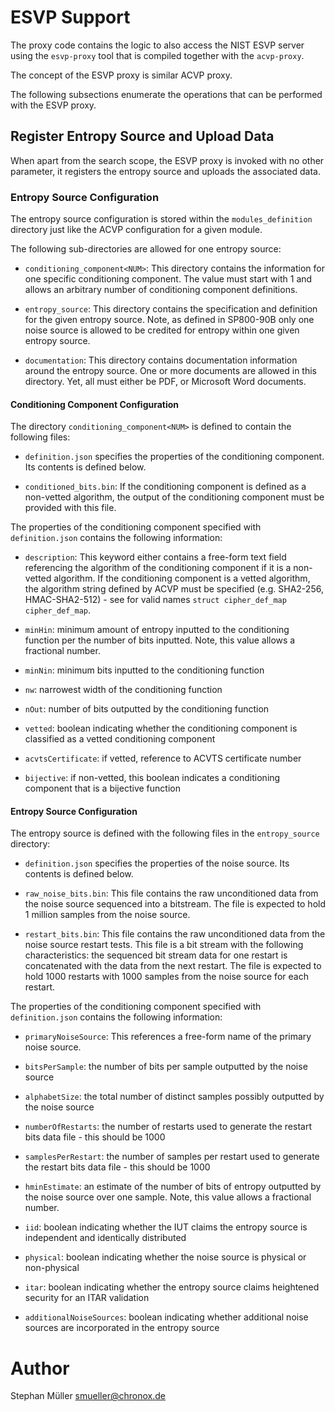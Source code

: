 # ESVP Support

The proxy code contains the logic to also access the NIST ESVP server using
the `esvp-proxy` tool that is compiled together with the `acvp-proxy`.

The concept of the ESVP proxy is similar ACVP proxy.

The following subsections enumerate the operations that can be performed with
the ESVP proxy.

## Register Entropy Source and Upload Data

When apart from the search scope, the ESVP proxy is invoked with no other
parameter, it registers the entropy source and uploads the associated data.

### Entropy Source Configuration

The entropy source configuration is stored within the `modules_definition`
directory just like the ACVP configuration for a given module.

The following sub-directories are allowed for one entropy source:

* `conditioning_component<NUM>`: This directory contains the information for
one specific conditioning component. The value <NUM> must start with 1 and
allows an arbitrary number of conditioning component definitions.

* `entropy_source`: This directory contains the specification and definition for
the given entropy source. Note, as defined in SP800-90B only one noise source
is allowed to be credited for entropy within one given entropy source.

* `documentation`: This directory contains documentation information around
the entropy source. One or more documents are allowed in this directory.
Yet, all must either be PDF, or Microsoft Word documents.

#### Conditioning Component Configuration

The directory `conditioning_component<NUM>` is defined to contain the
following files:

* `definition.json` specifies the properties of the conditioning component.
Its contents is defined below.

* `conditioned_bits.bin`: If the conditioning component is defined as a
non-vetted algorithm, the output of the conditioning component must be provided
with this file.

The properties of the conditioning component specified with `definition.json`
contains the following information:

* `description`: This keyword either contains a free-form text field referencing
the algorithm of the conditioning component if it is a non-vetted algorithm.
If the conditioning component is a vetted algorithm, the algorithm string
defined by ACVP must be specified (e.g. SHA2-256, HMAC-SHA2-512) - see for
valid names `struct cipher_def_map cipher_def_map`.

* `minHin`: minimum amount of entropy inputted to the conditioning function
per the number of bits inputted. Note, this value allows a fractional number.

* `minNin`: minimum bits inputted to the conditioning function

* `nw`: narrowest width of the conditioning function

* `nOut`: number of bits outputted by the conditioning function

* `vetted`: boolean indicating whether the conditioning component is classified
as a vetted conditioning component

* `acvtsCertificate`: if vetted, reference to ACVTS certificate number

* `bijective`: if non-vetted, this boolean indicates a conditioning component
that is a bijective function

#### Entropy Source Configuration

The entropy source is defined with the following files in the `entropy_source`
directory:

* `definition.json` specifies the properties of the noise source.
Its contents is defined below.

* `raw_noise_bits.bin`: This file contains the raw unconditioned data from
the noise source sequenced into a bitstream. The file is expected to hold
1 million samples from the noise source.

* `restart_bits.bin`: This file contains the raw unconditioned data from the
noise source restart tests. This file is a bit stream with the following
characteristics: the sequenced bit stream data for one restart is concatenated
with the data from the next restart. The file is expected to hold 1000
restarts with 1000 samples from the noise source for each restart.

The properties of the conditioning component specified with `definition.json`
contains the following information:

* `primaryNoiseSource`: This references a free-form name of the primary
noise source.

* `bitsPerSample`: the number of bits per sample outputted by the noise source

* `alphabetSize`: the total number of distinct samples possibly outputted by the
noise source

* `numberOfRestarts`: the number of restarts used to generate the restart bits
data file - this should be 1000

* `samplesPerRestart`: the number of samples per restart used to generate the
restart bits data file - this should be 1000

* `hminEstimate`: an estimate of the number of bits of entropy outputted by the
noise source over one sample. Note, this value allows a fractional number.

* `iid`: boolean indicating whether the IUT claims the entropy source is
independent and identically distributed

* `physical`: boolean indicating whether the noise source is physical or
non-physical

* `itar`: boolean indicating whether the entropy source claims heightened
security for an ITAR validation

* `additionalNoiseSources`: boolean indicating whether additional noise sources
are incorporated in the entropy source

# Author

Stephan Müller <smueller@chronox.de>